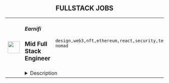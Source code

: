 <div align="center"><h2>FULLSTACK JOBS</h2></div><table><tr>
                <td width="100" height="100" rowspan="2">
                    <img src="https://remoteok.com/assets/img/jobs/eeb0fb56715252ef9829637b3ba1a0d71671520541.png" width="38px" height="auto">
                </td>
                <td width="300">
                    <h5>Earnifi</h5>
                    <h3>Mid Full Stack Engineer</h3>
                </td>
                <td width="300">
                    <code>design,web3,nft,ethereum,react,security,testing,test,ui,code,javascript,typescript,api,engineer,digital nomad</code>
                </td>
                <td width="200">
                <text>4 days ago</text>
                </td>
                <td width="100" rowspan="2">
                <a href="https://remoteOK.com/remote-jobs/remote-mid-full-stack-engineer-earnifi-166883" align="right" target="_blank">Apply</a>
                </td>
            </tr>
            <tr>
                <td colspan="3">
                <details><summary>Description</summary>
                <h3>Who is Earnifi?</h3>

<p>Earnifi is THE web3 notification platform. With airdrops, POAP tokens, ENS names, and NFT notifications going out to over 235,000 Ethereum addresses, Earnifi has brought over $150 million to everyday users since launching in February 2021.</p>

<p>Earnifi is fully remote and looking to work with folks who thrive in a distributed world across both time zones and language barriers. English fluency is required as well as time-change overlap with the United States.</p>

<p>From <a href="https://showcase.ethglobal.com/marketmake/claimable" rel="noopener noreferrer nofollow">the birth of Earnifi from EthGlobalâs hackathon</a>, Earnifi has been relentlessly focused on product and delivering value quickly. Earnifi is a small team that operates with very few meetings.</p>

<h3>Responsibilities</h3>

<ul>
        <li>Create and maintain the React + ExpressJS TypeScript codebases</li>
        <li>Rapidly implement functional UI elements from design mocks, with an eye toward performance and accessibility</li>
        <li>Create a unified component library for use across Earnifi products</li>
        <li>Create and maintain the private Earnifi TypeScript APIs</li>
        <li>Know when to create abstractions vs. one-off features</li>
        <li>Understand when and how to test with jest</li>
        <li>Ensure that components are functional, performant, and mobile-friendly</li>
</ul>

<h3>Requirements</h3>

<ul>
        <li>Please send your github link along with your resume</li>
        <li>At least 1 year of React experience</li>
        <li>At least 2 years of JavaScript or TypeScript experience</li>
        <li>Experience with caching, auth (JWT tokens), and cookies</li>
        <li>Prior experience working with REST backends in user-facing applications</li>
        <li>A desire to keep up with modern best practices, linting, typing, and testing for an API with tens of thousands of requests per day.</li>
</ul>

<h3>Nice to Have</h3>

<ul>
        <li>Familiarity with best practices around security (WAFs, rate-limiting, etc)</li>
        <li>Familiarity with the web3 stack (ethers.js or essential-eth, RPC endpoints, Etherscan, and ABIs)</li>
        <li>â¥ 4 work-hour overlap with MST time zone</li>
        <li>Prior experience with monorepos</li>
        <li>Degree in computer science or code school</li>
</ul><br/><br/>Please mention the word **JUBILATION** and tag RMTA3LjE3OC4yMzIuMjQ3 when applying to show you read the job post completely (#RMTA3LjE3OC4yMzIuMjQ3). This is a beta feature to avoid spam applicants. Companies can search these words to find applicants that read this and see they're human.
                </details>
                </td>
            </tr></table>